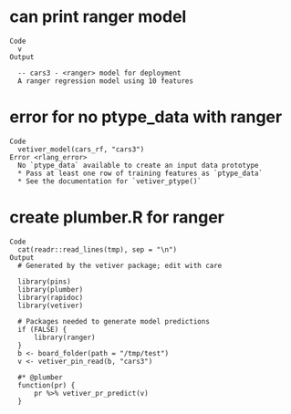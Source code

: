 # can print ranger model

    Code
      v
    Output
      
      -- cars3 - <ranger> model for deployment 
      A ranger regression model using 10 features

# error for no ptype_data with ranger

    Code
      vetiver_model(cars_rf, "cars3")
    Error <rlang_error>
      No `ptype_data` available to create an input data prototype
      * Pass at least one row of training features as `ptype_data`
      * See the documentation for `vetiver_ptype()`

# create plumber.R for ranger

    Code
      cat(readr::read_lines(tmp), sep = "\n")
    Output
      # Generated by the vetiver package; edit with care
      
      library(pins)
      library(plumber)
      library(rapidoc)
      library(vetiver)
      
      # Packages needed to generate model predictions
      if (FALSE) {
          library(ranger)
      }
      b <- board_folder(path = "/tmp/test")
      v <- vetiver_pin_read(b, "cars3")
      
      #* @plumber
      function(pr) {
          pr %>% vetiver_pr_predict(v)
      }


